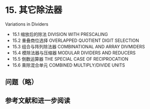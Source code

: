 # 15. 其它除法器 

Variations in Dividers



-   15.1 缩放后的除法 DIVISION WITH PRESCALING
-   15.2 重叠商位选择 OVERLAPPED QUOTIENT DIGIT SELECTION
-   15.3 组合与阵列除法器 COMBINATIONAL AND ARRAY DIVMIDERS
-   15.4 模除法器与压缩器 MODULAR DIVIDERS AND REDUCERS
-   15.5 倒数运算器 THE SPECIAL CASE OF RECIPROCATION
-   15.6 乘除混合单元 COMBINED MULTIPLY/DIVIDE UNITS



## 问题（略）



## 参考文献和进一步阅读

